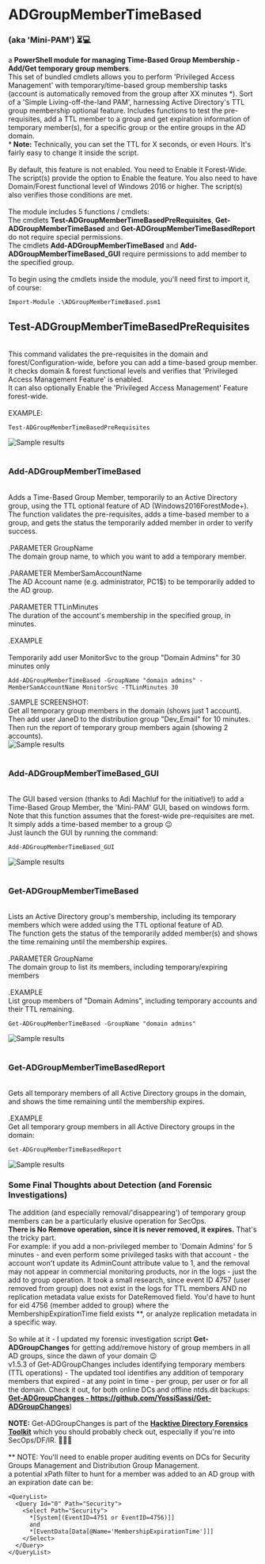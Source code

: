 # ADGroupMemberTimeBased
###  (aka 'Mini-PAM') ⏳💻
a <b>PowerShell module for managing Time-Based Group Membership - Add/Get temporary group members</b>.<br>
This set of bundled cmdlets allows you to perform 'Privileged Access Management' with temporary/time-based group membership tasks (account is automatically removed from the group after XX minutes *). Sort of a 'Simple Living-off-the-land PAM', harnessing Active Directory's TTL group membership optional feature</b>.
Includes functions to test the pre-requisites, add a TTL member to a group and get expiration information of temporary member(s), for a specific group or the entire groups in the AD domain.<br>
*<b> Note:</b> Technically, you can set the TTL for X seconds, or even Hours. It's fairly easy to change it inside the script.<br><br>
By default, this feature is not enabled. You need to Enable it Forest-Wide. The script(s) provide the option to Enable the feature. You also need to have Domain/Forest functional level of Windows 2016 or higher. The script(s) also verifies those conditions are met.<br><BR>
The module includes 5 functions / cmdlets:<br>
The cmdlets <b>Test-ADGroupMemberTimeBasedPreRequisites</b>, <b>Get-ADGroupMemberTimeBased</b> and <b>Get-ADGroupMemberTimeBasedReport</b> do not require special permissions.<br>
The cmdlets <b>Add-ADGroupMemberTimeBased</b> and <b>Add-ADGroupMemberTimeBased_GUI</b> require permissions to add member to the specified group.<br><br>
To begin using the cmdlets inside the module, you'll need first to import it, of course:
```
Import-Module .\ADGroupMemberTimeBased.psm1
```
## Test-ADGroupMemberTimeBasedPreRequisites
<BR>This command validates the pre-requisites in the domain and forest/Configuration-wide, before you can add a time-based group member.<br>
It checks domain & forest functional levels and verifies that 'Privileged Access Management Feature' is enabled.<br>
It can also optionally Enable the 'Privileged Access Management' Feature forest-wide.<br>
<br>
EXAMPLE:
```
Test-ADGroupMemberTimeBasedPreRequisites
```
![Sample results](/screenshots/adgroupmembertimebased_ss1.png) <br><br>
### Add-ADGroupMemberTimeBased
<br>Adds a Time-Based Group Member, temporarily to an Active Directory group, using the TTL optional feature of AD (Windows2016ForestMode+).<br>
The function validates the pre-requisites, adds a time-based member to a group, and gets the status the temporarily added member in order to verify success.<br>
<br>
.PARAMETER GroupName<br>
The domain group name, to which you want to add a temporary member.
<br><br>
.PARAMETER MemberSamAccountName<br>
The AD Account name (e.g. administrator, PC1$) to be temporarily added to the AD group.
<br><br>
.PARAMETER TTLinMinutes<br>
The duration of the account's membership in the specified group, in minutes.
<br><br>
.EXAMPLE<br><br>
Temporarily add user MonitorSvc to the group "Domain Admins" for 30 minutes only<br>
```
Add-ADGroupMemberTimeBased -GroupName "domain admins" -MemberSamAccountName MonitorSvc -TTLinMinutes 30
```
.SAMPLE SCREENSHOT:<br>
Get all temporary group members in the domain (shows just 1 account). Then add user JaneD to the distribution group "Dev_Email" for 10 minutes. Then run the report of temporary group members again (showing 2 accounts).<br>
![Sample results](/screenshots/adgroupmembertimebased_ss2.png) <br><br>
### Add-ADGroupMemberTimeBased_GUI
<br>The GUI based version (thanks to Adi Machluf for the initiative!) to add a Time-Based Group Member, the 'Mini-PAM' GUI, based on windows form.<br>
Note that this function assumes that the forest-wide pre-requisites are met. It simply adds a time-based member to a group :wink:<br>
Just launch the GUI by running the command:<br>
```
Add-ADGroupMemberTimeBased_GUI
```
![Sample results](/screenshots/adgroupmembertimebased_ss3.png) <br><br>
### Get-ADGroupMemberTimeBased
<br>Lists an Active Directory group's membership, including its temporary members which were added using the TTL optional feature of AD.<br>
The function gets the status of the temporarily added member(s) and shows the time remaining until the membership expires.<br>
<br>
.PARAMETER GroupName<br>
The domain group to list its members, including temporary/expiring members
<br><br>
.EXAMPLE<br>
List group members of "Domain Admins", including temporary accounts and their TTL remaining.
<br>
```
Get-ADGroupMemberTimeBased -GroupName "domain admins"
```
![Sample results](/screenshots/adgroupmembertimebased_ss4.png) <br><br>
### Get-ADGroupMemberTimeBasedReport
<br>Gets all temporary members of all Active Directory groups in the domain, and shows the time remaining until the membership expires.<br>
<br>
.EXAMPLE<br>
Get all temporary group members in all Active Directory groups in the domain:<br>
```
Get-ADGroupMemberTimeBasedReport
```
![Sample results](/screenshots/adgroupmembertimebased_ss5.png) <br>

### Some Final Thoughts about Detection (and Forensic Investigations)
The addition (and especially removal/'disappearing') of temporary group members can be a particularly elusive operation for SecOps.<BR><b>There is No Remove operation, since it is never removed, it expires.</b> That's the tricky part.<br>
For example: if you add a non-privileged member to 'Domain Admins' for 5 minutes - and even perform some privileged tasks with that account - the account won't update its AdminCount attribute value to 1, and the removal may not appear in commercial monitoring products, nor in the logs - just the add to group operation. It took a small research, since event ID 4757 (user removed from group) does not exist in the logs for TTL members AND no replication metadata value exists for DateRemoved field. You'd have to hunt for eid 4756 (member added to group) where the MembershipExpirationTime field exists **, or analyze replication metadata in a specific way.<br><br>
So while at it - I updated my forensic investigation script <b>Get-ADGroupChanges</b> for getting add/remove history of group members in all AD groups, since the dawn of your domain :wink:<br>
v1.5.3 of Get-ADGroupChanges includes identifying temporary members (TTL operations) - The updated tool identifies any addition of temporary members that expired - at any point in time - per group, per user or for all the domain. Check it out, for both online DCs and offline ntds.dit backups: <b><a title="Get-ADGroupChanges - https://github.com/YossiSassi/Get-ADGroupChanges" href="https://github.com/YossiSassi/Get-ADGroupChanges" target="_blank">Get-ADGroupChanges - https://github.com/YossiSassi/Get-ADGroupChanges</a></b>)<BR><BR>
<b>NOTE:</b> Get-ADGroupChanges is part of the <b><a title="Hacktive Directory Forensics Toolkit" href="https://github.com/YossiSassi/hAcKtive-Directory-Forensics" target="_blank">Hacktive Directory Forensics Toolkit</a></b> which you should probably check out, especially if you're into SecOps/DF/IR. 🙉🙈🙊 <br><br>
** NOTE: You'll need to enable proper auditing events on DCs for Security Groups Management and Distribution Group Management.<br>
a potential xPath filter to hunt for a member was added to an AD group with an expiration date can be:
```
<QueryList>
  <Query Id="0" Path="Security">
    <Select Path="Security">
      *[System[(EventID=4751 or EventID=4756)]]
      and
      *[EventData[Data[@Name='MembershipExpirationTime']]]
    </Select>
  </Query>
</QueryList>
```

